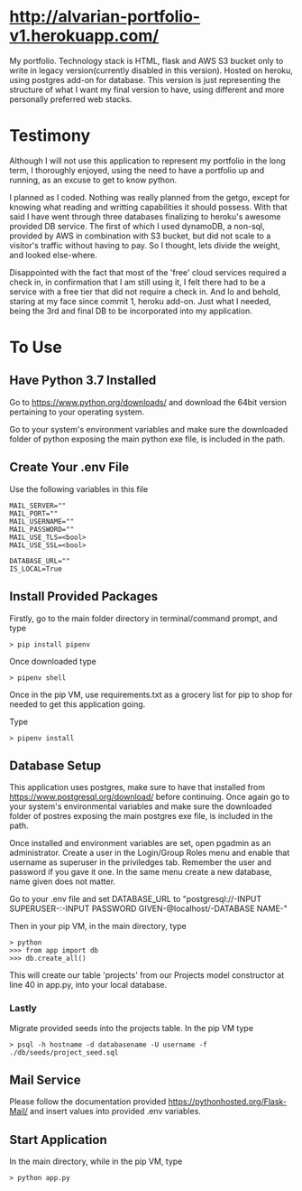 # http://alvarian-portfolio-v1.herokuapp.com/
My portfolio. Technology stack is HTML, flask and AWS S3 bucket only to write in legacy version(currently disabled in this version). Hosted on heroku, using postgres add-on for database. This version is just representing the structure of what I want my final version to have, using different and more personally preferred web stacks.

# Testimony
Although I will not use this application to represent my portfolio in the long term, I thoroughly enjoyed, using the need to have a portfolio up and running, as an excuse to get to know python. 

I planned as I coded. Nothing was really planned from the getgo, except for knowing what reading and writting capabilities it should possess. With that said I have went through three databases finalizing to heroku's awesome provided DB service. The first of which I used dynamoDB, a non-sql, provided by AWS in combination with S3 bucket, but did not scale to a visitor's traffic without having to pay. So I thought, lets divide the weight, and looked else-where.

Disappointed with the fact that most of the 'free' cloud services required a check in, in confirmation that I am still using it, I felt there had to be a service with a free tier that did not require a check in. And lo and behold, staring at my face since commit 1, heroku add-on. Just what I needed, being the 3rd and final DB to be incorporated into my application.

# To Use
## Have Python 3.7 Installed
Go to https://www.python.org/downloads/ and download the 64bit version pertaining to your operating system. 

Go to your system's environment variables and make sure the downloaded folder of python exposing the main python exe file, is included in the path.

## Create Your .env File
Use the following variables in this file
```
MAIL_SERVER=""
MAIL_PORT=""
MAIL_USERNAME=""
MAIL_PASSWORD=""
MAIL_USE_TLS=<bool>
MAIL_USE_SSL=<bool>

DATABASE_URL=""
IS_LOCAL=True
```

## Install Provided Packages
Firstly, go to the main folder directory in terminal/command prompt, and type
```
> pip install pipenv
```
Once downloaded type 
```
> pipenv shell
```

Once in the pip VM, use requirements.txt as a grocery list for pip to shop for needed to get this application going. 

Type 
```
> pipenv install
```

## Database Setup
This application uses postgres, make sure to have that installed from https://www.postgresql.org/download/ before continuing. Once again go to your system's environmental variables and make sure the downloaded folder of postres exposing the main postgres exe file, is included in the path.

Once installed and environment variables are set, open pgadmin as an administrator. Create a user in the Login/Group Roles menu and enable that username as superuser in the priviledges tab. Remember the user and password if you gave it one. In the same menu create a new database, name given does not matter.

Go to your .env file and set DATABASE_URL to "postgresql://-INPUT SUPERUSER-:-INPUT PASSWORD GIVEN-@localhost/-DATABASE NAME-"
  
Then in your pip VM, in the main directory, type 
```
> python
>>> from app import db
>>> db.create_all()
```

This will create our table 'projects' from our Projects model constructor at line 40 in app.py, into your local database.

### Lastly
Migrate provided seeds into the projects table. In the pip VM type
```
> psql -h hostname -d databasename -U username -f ./db/seeds/project_seed.sql
```

## Mail Service
Please follow the documentation provided https://pythonhosted.org/Flask-Mail/ and insert values into provided .env variables.

## Start Application
In the main directory, while in the pip VM, type
```
> python app.py
```

